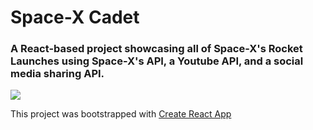 # Space-X Cadet
### A React-based project showcasing all of Space-X's Rocket Launches using Space-X's API, a Youtube API, and a social media sharing API.
![](https://external-content.duckduckgo.com/iu/?u=https%3A%2F%2Ftse2.mm.bing.net%2Fth%3Fid%3DOIP.sFUp3y7qZzCF5Sdepijm3wHaEK%26pid%3DApi&f=1)

This project was bootstrapped with [Create React App](https://github.com/facebook/create-react-app)
